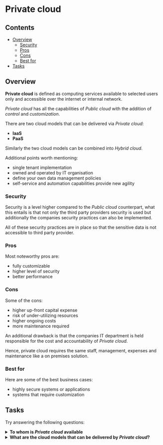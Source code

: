 # Private cloud

<!--TOC_START-->
## Contents
- [Overview](#overview)
	- [Security](#security)
	- [Pros](#pros)
	- [Cons](#cons)
	- [Best for](#best-for)
- [Tasks](#tasks)

<!--TOC_END-->
## Overview

**Private cloud** is defined as computing services available to selected users only and accessible over the internet or internal network.

*Private cloud* has all the capabilities of *Public cloud* with the addition of *control* and *customization*. 

There are two cloud models that can be delivered via *Private cloud*:
- **IaaS**
- **PaaS**

Similarly the two cloud models can be combined into *Hybrid cloud*.

Additional points worth mentioning:
- single tenant implementation
- owned and operated by IT organisation
- define your own data management policies 
- self-service and automation capabilities provide new agility

### Security

Security is a level higher compared to the *Public cloud* counterpart, what this entails is that not only the third party providers security is used but additionally the companies security practices can also be implemented.

All of these security practices are in place so that the sensitive data is not accessible to third party provider.

### Pros

Most noteworthy pros are:
- fully customizable
- higher level of security
- better performance

### Cons

Some of the cons:
- higher up-front capital expense
- risk of under-utilizing resources
- higher ongoing costs
- more maintenance required

An additional drawback is that the companies IT department is held responsible for the cost and accountability of *Private cloud*.

Hence, private cloud requires the same staff, management, expenses and maintenance like a on premises solution.

### Best for

Here are some of the best business cases:
- highly secure systems or applications
- systems that require customization

## Tasks

Try answering the following questions:

<details>

<summary><b>To whom is <i>Private cloud</i> available</b></summary>

Selected users

</details>

<details>

<summary><b>What are the cloud models that can be delivered by <i>Private cloud</i>?</b></summary>

IaaS
PaaS

</details>
